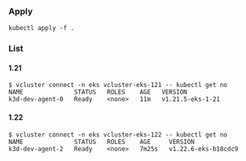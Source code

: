 ### Apply

```
kubectl apply -f .
```

### List

#### 1.21
```
$ vcluster connect -n eks vcluster-eks-121 -- kubectl get no
NAME              STATUS   ROLES    AGE   VERSION
k3d-dev-agent-0   Ready    <none>   11m   v1.21.5-eks-1-21
```

#### 1.22
```
$ vcluster connect -n eks vcluster-eks-122 -- kubectl get no
NAME              STATUS   ROLES    AGE     VERSION
k3d-dev-agent-2   Ready    <none>   7m25s   v1.22.6-eks-b18cdc9
```
